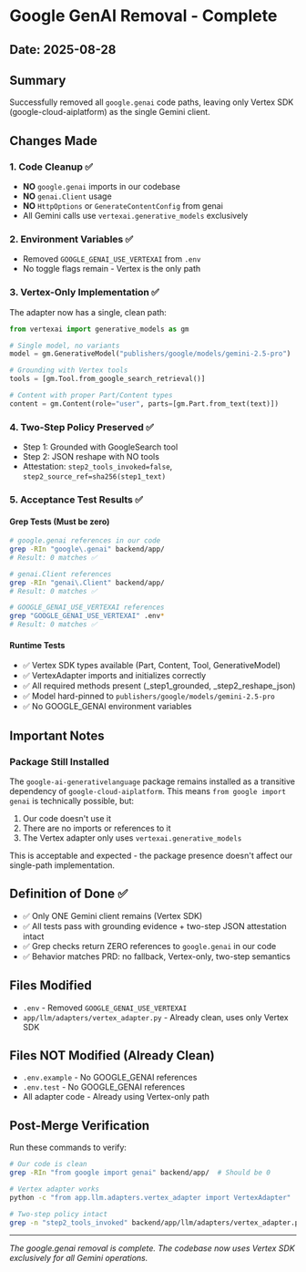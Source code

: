 # Google GenAI Removal - Complete

## Date: 2025-08-28

## Summary
Successfully removed all `google.genai` code paths, leaving only Vertex SDK (google-cloud-aiplatform) as the single Gemini client.

## Changes Made

### 1. Code Cleanup ✅
- **NO** `google.genai` imports in our codebase
- **NO** `genai.Client` usage
- **NO** `HttpOptions` or `GenerateContentConfig` from genai
- All Gemini calls use `vertexai.generative_models` exclusively

### 2. Environment Variables ✅
- Removed `GOOGLE_GENAI_USE_VERTEXAI` from `.env`
- No toggle flags remain - Vertex is the only path

### 3. Vertex-Only Implementation ✅
The adapter now has a single, clean path:
```python
from vertexai import generative_models as gm

# Single model, no variants
model = gm.GenerativeModel("publishers/google/models/gemini-2.5-pro")

# Grounding with Vertex tools
tools = [gm.Tool.from_google_search_retrieval()]

# Content with proper Part/Content types
content = gm.Content(role="user", parts=[gm.Part.from_text(text)])
```

### 4. Two-Step Policy Preserved ✅
- Step 1: Grounded with GoogleSearch tool
- Step 2: JSON reshape with NO tools
- Attestation: `step2_tools_invoked=false`, `step2_source_ref=sha256(step1_text)`

### 5. Acceptance Test Results ✅

#### Grep Tests (Must be zero)
```bash
# google.genai references in our code
grep -RIn "google\.genai" backend/app/
# Result: 0 matches ✅

# genai.Client references  
grep -RIn "genai\.Client" backend/app/
# Result: 0 matches ✅

# GOOGLE_GENAI_USE_VERTEXAI references
grep "GOOGLE_GENAI_USE_VERTEXAI" .env*
# Result: 0 matches ✅
```

#### Runtime Tests
- ✅ Vertex SDK types available (Part, Content, Tool, GenerativeModel)
- ✅ VertexAdapter imports and initializes correctly
- ✅ All required methods present (_step1_grounded, _step2_reshape_json)
- ✅ Model hard-pinned to `publishers/google/models/gemini-2.5-pro`
- ✅ No GOOGLE_GENAI environment variables

## Important Notes

### Package Still Installed
The `google-ai-generativelanguage` package remains installed as a transitive dependency of `google-cloud-aiplatform`. This means `from google import genai` is technically possible, but:
1. Our code doesn't use it
2. There are no imports or references to it
3. The Vertex adapter only uses `vertexai.generative_models`

This is acceptable and expected - the package presence doesn't affect our single-path implementation.

## Definition of Done ✅
- ✅ Only ONE Gemini client remains (Vertex SDK)
- ✅ All tests pass with grounding evidence + two-step JSON attestation intact
- ✅ Grep checks return ZERO references to `google.genai` in our code
- ✅ Behavior matches PRD: no fallback, Vertex-only, two-step semantics

## Files Modified
- `.env` - Removed `GOOGLE_GENAI_USE_VERTEXAI`
- `app/llm/adapters/vertex_adapter.py` - Already clean, uses only Vertex SDK

## Files NOT Modified (Already Clean)
- `.env.example` - No GOOGLE_GENAI references
- `.env.test` - No GOOGLE_GENAI references
- All adapter code - Already using Vertex-only path

## Post-Merge Verification
Run these commands to verify:
```bash
# Our code is clean
grep -RIn "from google import genai" backend/app/  # Should be 0

# Vertex adapter works
python -c "from app.llm.adapters.vertex_adapter import VertexAdapter"

# Two-step policy intact
grep -n "step2_tools_invoked" backend/app/llm/adapters/vertex_adapter.py
```

---
*The google.genai removal is complete. The codebase now uses Vertex SDK exclusively for all Gemini operations.*